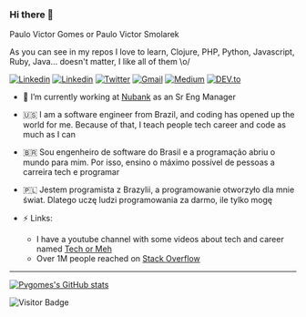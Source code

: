 ### Hi there 👋

Paulo Victor Gomes or Paulo Victor Smolarek

As you can see in my repos I love to learn, Clojure, PHP, Python, Javascript, Ruby, Java... doesn't matter, I like all of them \o/

<a href="https://www.youtube.com/channel/UCH6lFcii0mXxcZkDg9AUurw/" target="_blank"><img src="https://img.shields.io/badge/-pvgomes-red?style=flat-square&logo=Youtube&logoColor=white" alt="Linkedin"></a> <a href="https://twitter.com/_pvgomes" target="_blank"><a href="https://www.linkedin.com/in/pvgomes/" target="_blank"><img src="https://img.shields.io/badge/-pvgomes-blue?style=flat-square&logo=Linkedin&logoColor=white" alt="Linkedin"></a> <a href="https://twitter.com/_pvgomes" target="_blank"><img src="https://img.shields.io/badge/-@pvgomes-1ca0f1?style=flat-square&labelColor=1ca0f1&logo=twitter&logoColor=white" alt="Twitter"></a> <a href="mailto:pv.gomes89@gmail.com" target="_blank"><img src="https://img.shields.io/badge/-pv.gomes89@gmail.com-c14438?style=flat-square&logo=Gmail&logoColor=white" alt="Gmail"></a> <a href="https://medium.com/@pv.gomes89" target="_blank"><img src="https://img.shields.io/badge/-@pvgomes-03a57a?style=flat-square&labelColor=000000&logo=Medium" alt="Medium"></a> <a href="https://dev.to/pvgomes/" target="_blank"><img src="https://img.shields.io/badge/pvgomes-%230A0A0A.svg?&style=flat-square&logo=DEV.to&logoColor=white" alt="DEV.to"></a>


- 🔭 I’m currently working at [Nubank](https://github.com/nubank) as an Sr Eng Manager
- 🇺🇸 I am a software engineer from Brazil, and coding has opened up the world for me. Because of that, I teach people tech career and code as much as I can
- 🇧🇷 Sou engenheiro de software do Brasil e a programação abriu o mundo para mim. Por isso, ensino o máximo possível de pessoas a carreira tech e programar 
- 🇵🇱 Jestem programista z Brazylii, a programowanie otworzyło dla mnie świat. Dlatego uczę ludzi programowania za darmo, ile tylko mogę

- ⚡ Links:
  - I have a youtube channel with some videos about tech and career named [Tech or Meh](https://www.youtube.com/@tech-or-meh)
  - Over 1M people reached on [Stack Overflow](https://stackoverflow.com/users/3043524/paulo-victor)

--- 


[![Pvgomes's GitHub stats](https://github-readme-stats.vercel.app/api?username=pvgomes)](https://github.com/pvgomes/github-readme-stats)



![Visitor Badge](https://visitor-badge.laobi.icu/badge?page_id=pvgomes)
